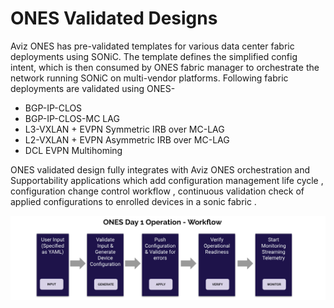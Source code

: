 # <b> ONES Validated Designs </b>

Aviz ONES has pre-validated templates for various data center fabric deployments using SONiC. The template defines the simplified config intent, which is then consumed by ONES fabric manager to orchestrate the network running SONiC on multi-vendor platforms. Following fabric deployments are validated using ONES-


- BGP-IP-CLOS
- BGP-IP-CLOS-MC LAG 
- L3-VXLAN + EVPN Symmetric IRB over MC-LAG
- L2-VXLAN + EVPN Asymmetric IRB over MC-LAG
- DCL EVPN Multihoming


ONES validated design fully integrates with Aviz ONES orchestration and Supportability applications which add configuration management life cycle , configuration change control workflow , continuous validation check of applied configurations to enrolled devices in a sonic fabric .

![configuration](../img/day1_ones.png)

